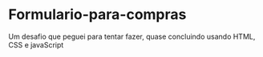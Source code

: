 # Formulario-para-compras

Um desafio que peguei para tentar fazer, quase concluindo usando HTML, CSS e javaScript
